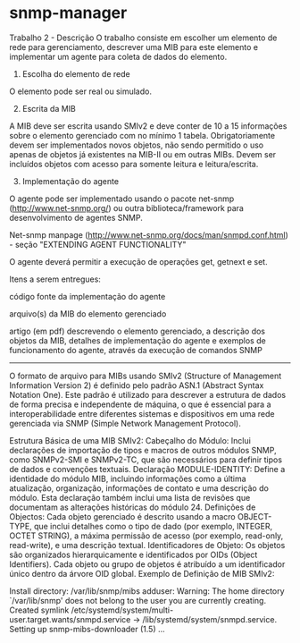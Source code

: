 # snmp-manager

Trabalho 2 - Descrição
O trabalho consiste em escolher um elemento de rede para gerenciamento, descrever uma MIB para este elemento e implementar um agente para coleta de dados do elemento.

1. Escolha do elemento de rede

O elemento pode ser real ou simulado.

2. Escrita da MIB

A MIB deve ser escrita usando SMIv2 e deve conter de 10 a 15 informações sobre o elemento gerenciado com no mínimo 1 tabela. Obrigatoriamente devem ser implementados novos objetos, não sendo permitido o uso apenas de objetos já existentes na MIB-II ou em outras MIBs. Devem ser incluídos objetos com acesso para somente leitura e leitura/escrita.

3. Implementação do agente

O agente pode ser implementado usando o pacote net-snmp (http://www.net-snmp.org/) ou outra biblioteca/framework para desenvolvimento de agentes SNMP.

Net-snmp manpage (http://www.net-snmp.org/docs/man/snmpd.conf.html) - seção "EXTENDING AGENT FUNCTIONALITY"

O agente deverá permitir a execução de operações get, getnext e set.

Itens a serem entregues:

código fonte da implementação do agente

arquivo(s) da MIB do elemento gerenciado

artigo (em pdf) descrevendo o elemento gerenciado, a descrição dos objetos da MIB, detalhes de implementação do agente e exemplos de funcionamento do agente, através da execução de comandos SNMP

-------------------------------------------------

O formato de arquivo para MIBs usando SMIv2 (Structure of Management Information Version 2) é definido pelo padrão ASN.1 (Abstract Syntax Notation One). Este padrão é utilizado para descrever a estrutura de dados de forma precisa e independente de máquina, o que é essencial para a interoperabilidade entre diferentes sistemas e dispositivos em uma rede gerenciada via SNMP (Simple Network Management Protocol).

Estrutura Básica de uma MIB SMIv2:
Cabeçalho do Módulo:
Inclui declarações de importação de tipos e macros de outros módulos SNMP, como SNMPv2-SMI e SNMPv2-TC, que são necessários para definir tipos de dados e convenções textuais.
Declaração MODULE-IDENTITY:
Define a identidade do módulo MIB, incluindo informações como a última atualização, organização, informações de contato e uma descrição do módulo. Esta declaração também inclui uma lista de revisões que documentam as alterações históricas do módulo 24.
Definições de Objectos:
Cada objeto gerenciado é descrito usando a macro OBJECT-TYPE, que inclui detalhes como o tipo de dado (por exemplo, INTEGER, OCTET STRING), a máxima permissão de acesso (por exemplo, read-only, read-write), e uma descrição textual.
Identificadores de Objeto:
Os objetos são organizados hierarquicamente e identificados por OIDs (Object Identifiers). Cada objeto ou grupo de objetos é atribuído a um identificador único dentro da árvore OID global.
Exemplo de Definição de MIB SMIv2:

Install directory: /var/lib/snmp/mibs
adduser: Warning: The home directory `/var/lib/snmp' does not belong to the user you are currently creating.
Created symlink /etc/systemd/system/multi-user.target.wants/snmpd.service → /lib/systemd/system/snmpd.service.
Setting up snmp-mibs-downloader (1.5) ...
